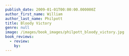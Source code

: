 ```yaml
---
publish_date: 2009-01-01T00:00:00.000000Z
author_first_name: William
author_last_name: Philpott
title: Bloody Victory
genre: null
image: /images/book_images/philpott_bloody_victory.jpg
book_reviews:
  - review: 
    by: 
---
```

